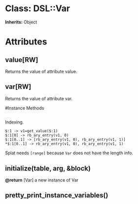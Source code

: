 # Class: DSL::Var
**Inherits:** Object
    



# Attributes
## value[RW] [](#attribute-i-value)
Returns the value of attribute value.

## var[RW] [](#attribute-i-var)
Returns the value of attribute var.


#Instance Methods
## [](idx) [](#method-i-[])
Indexing.

    $:1 -> v1=get_value($:1)
    $:1[0] -> rb_ary_entry(v1, 0)
    $:1[0..1] -> [rb_ary_entry(v1, 0), rb_ary_entry(v1, 1)]
    *$:1[0..1] -> rb_ary_entry(v1, 0), rb_ary_entry(v1, 1)

Splat needs `[range]` because `Var` does not have the length info.

## initialize(table, arg, &block) [](#method-i-initialize)

**@return** [Var] a new instance of Var

## pretty_print_instance_variables() [](#method-i-pretty_print_instance_variables)

